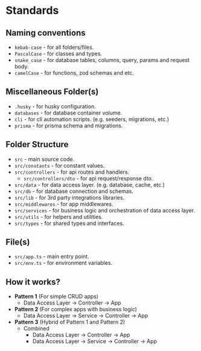 # Standards

## Naming conventions

- `kebab-case` - for all folders/files.
- `PascalCase` - for classes and types.
- `snake_case` - for database tables, columns, query, params and request body.
- `camelCase` - for functions, zod schemas and etc.

## Miscellaneous Folder(s)

- `.husky` - for husky configuration.
- `databases` - for database container volume.
- `cli` - for cli automation scripts. (e.g. seeders, migrations, etc.)
- `prisma` - for prisma schema and migrations.

## Folder Structure

- `src` - main source code.
- `src/constants` - for constant values.
- `src/controllers` - for api routes and handlers.
  - `src/controllers/dto` - for api request/response dto.
- `src/data` - for data access layer. (e.g. database, cache, etc.)
- `src/db` - for database connection and schemas.
- `src/lib` - for 3rd party integrations libraries.
- `src/middlewares` - for app middlewares.
- `src/services` - for business logic and orchestration of data access layer.
- `src/utils` - for helpers and utilities.
- `src/types` - for shared types and interfaces.

## File(s)

- `src/app.ts` - main entry point.
- `src/env.ts` - for environment variables.

## How it works?

- **Pattern 1** (For simple CRUD apps)
  - Data Access Layer -> Controller -> App
- **Pattern 2** (For complex apps with business logic)
  - Data Access Layer -> Service -> Controller -> App
- **Pattern 3** (Hybrid of Pattern 1 and Pattern 2)
  - Combined
    - Data Access Layer -> Controller -> App
    - Data Access Layer -> Service -> Controller -> App